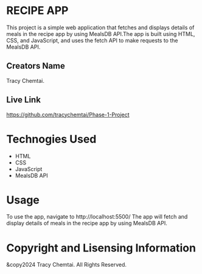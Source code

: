 # RECIPE APP
This project is a simple web application that fetches and displays details of meals in the recipe app by using MealsDB API.The app is built using HTML, CSS, and JavaScript, and uses the fetch API to make requests to the MealsDB API.

## Creators Name
Tracy Chemtai.

## Live Link
https://github.com/tracychemtai/Phase-1-Project

# Technogies Used
* HTML
* CSS
* JavaScript
* MealsDB API

# Usage
To use the app, navigate to http://localhost:5500/ 
The app will fetch and display details of meals in the recipe app by using MealsDB API.

# Copyright and Lisensing Information
&copy2024 Tracy Chemtai. All Rights Reserved.


